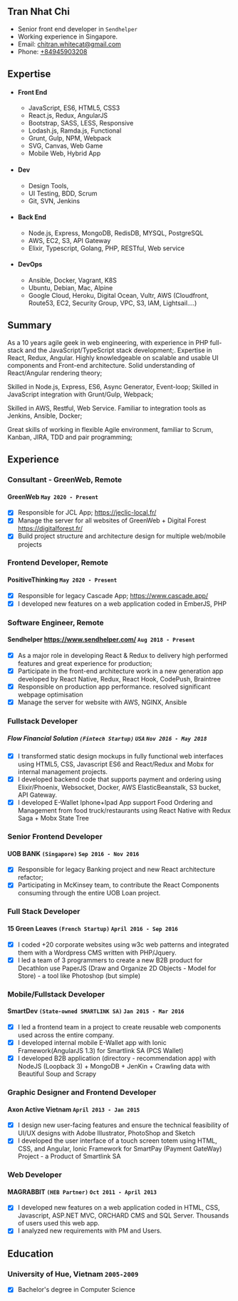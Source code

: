 ## Tran Nhat Chi

* Senior front end developer in `Sendhelper`
* Working experience in Singapore.
* Email: [chitran.whitecat@gmail.com](chitran.whitecat@gmail.com)
* Phone: [+84945903208](+84945903208)

## Expertise

* #### Front End
	* JavaScript, ES6, HTML5, CSS3
	* React.js, Redux, AngularJS
	* Bootstrap, SASS, LESS, Responsive
	* Lodash.js, Ramda.js, Functional
	* Grunt, Gulp, NPM, Webpack
	* SVG, Canvas, Web Game
	* Mobile Web, Hybrid App

* #### Dev
	* Design Tools,
	* UI Testing, BDD, Scrum
	* Git, SVN, Jenkins
	
* #### Back End
	* Node.js, Express, MongoDB, RedisDB, MYSQL, PostgreSQL
	* AWS, EC2, S3, API Gateway
	* Elixir, Typescript, Golang, PHP, RESTful, Web service
	
* #### DevOps
	* Ansible, Docker, Vagrant, K8S
	* Ubuntu, Debian, Mac, Alpine
	* Google Cloud, Heroku, Digital Ocean, Vultr, AWS (Cloudfront, Route53, EC2, Security Group, VPC, S3, IAM, Lightsail....)

## Summary

As a 10 years agile geek in web engineering, with experience in PHP full-stack and the JavaScript/TypeScript stack development;.
Expertise in React, Redux, Angular. Highly knowledgeable on scalable and usable UI components and Front-end architecture. Solid understanding of React/Angular rendering theory;

Skilled in Node.js, Express, ES6, Async Generator, Event-loop; Skilled in JavaScript integration with Grunt/Gulp, Webpack;


Skilled in AWS, Restful, Web Service. Familiar to integration tools as Jenkins, Ansible, Docker;

Great skills of working in flexible Agile environment, familiar to Scrum, Kanban, JIRA, TDD and pair programming;


## Experience

### **Consultant - GreenWeb, Remote**
#### GreenWeb `May 2020 - Present`
- [x] Responsible for JCL App; https://jeclic-local.fr/
- [x] Manage the server for all websites of GreenWeb + Digital Forest https://digitalforest.fr/
- [x] Build project structure and architecture design for multiple web/mobile projects

### **Frontend Developer, Remote**
#### PositiveThinking `May 2020 - Present`
- [x] Responsible for legacy Cascade App; https://www.cascade.app/
- [x] I developed new features on a web application coded in EmberJS, PHP 

### **Software Engineer, Remote**
#### Sendhelper https://www.sendhelper.com/ `Aug 2018 - Present`
- [x] As a major role in developing React & Redux to delivery high performed features and great experience for production;
- [x] Participate in the front-end architecture work in a new generation app developed by React Native, Redux, React Hook, CodePush, Braintree 
- [x] Responsible on production app performance. resolved significant webpage optimisation
- [x] Manage the server for website with AWS, NGINX, Ansible 

### **Fullstack Developer**
##### Flow Financial Solution `(Fintech Startup)` `USA` `Nov 2016 - May 2018`
- [x] I transformed static design mockups in fully functional web interfaces using HTML5, CSS, Javascript ES6 and React/Redux and Mobx for internal management projects.
- [x] I developed backend code that supports payment and ordering using Elixir/Phoenix, Websocket, Docker, AWS ElasticBeanstalk, S3 bucket, API Gateway.
- [x] I developed E-Wallet Iphone+Ipad App support Food Ordering and Management from food truck/restaurants using React Native with Redux Saga + Mobx State Tree

### **Senior Frontend Developer**
#### UOB BANK `(Singapore)` `Sep 2016 - Nov 2016`
- [x] Responsible for legacy Banking project and new React architecture refactor;
- [x] Participating in McKinsey team, to contribute the React Components consuming through the entire UOB Loan project.

### **Full Stack Developer**
#### 15 Green Leaves `(French Startup)` `April 2016 - Sep 2016`
- [x] I coded +20 corporate websites using w3c web patterns and integrated them with a Wordpress CMS written with PHP/Jquery.
- [x] I led a team of 3 programmers to create a new B2B product for Decathlon use PaperJS (Draw and Organize 2D Objects - Model for Store) - a tool like Photoshop (but simple)

### **Mobile/Fullstack Developer**
#### SmartDev `(State-owned SMARTLINK SA)` `Jan 2015 - Mar 2016`
- [x] I led a frontend team in a project to create reusable web components used across the entire company.
- [x] I developed internal mobile E-Wallet app with Ionic Framework(AngularJS 1.3) for Smartlink SA (PCS Wallet)
- [x] I developed B2B application (directory - recommendation app) with NodeJS (Loopback 3) + MongoDB + JenKin + Crawling data with Beautiful Soup and Scrapy

### **Graphic Designer and Frontend Developer**
#### Axon Active Vietnam `April 2013 - Jan 2015`
- [x] I design new user-facing features and ensure the technical feasibility of UI/UX designs with Adobe Illustrator, PhotoShop and Sketch
- [x] I developed the user interface of a touch screen totem using HTML, CSS, and Angular, Ionic Framework for SmartPay (Payment GateWay) Project - a Product of Smartlink SA 

### **Web Developer**
#### MAGRABBIT `(HEB Partner)` `Oct 2011 - April 2013`
- [x] I developed new features on a web application coded in HTML, CSS, Javascript, ASP.NET MVC, ORCHARD CMS and SQL Server. Thousands of users used this web app.
- [x] I analyzed new requirements with PM and Users.

## Education

### University of Hue, Vietnam `2005-2009`
- [x] Bachelor's degree in Computer Science
